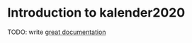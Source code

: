 # Introduction to kalender2020

TODO: write [great documentation](http://jacobian.org/writing/what-to-write/)
